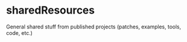 # sharedResources
General shared stuff from published projects (patches, examples, tools, code, etc.)
